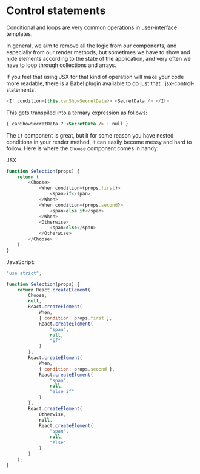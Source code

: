 # Control statements
Conditional and loops are very common operations in user-interface templates.
 
In general, we aim to remove all the logic from our components, and especially from our render methods, but sometimes we have to show and hide elements according to the state of the application, and very often we have to loop through collections and arrays. 

If you feel that using JSX for that kind of operation will make your code more readable, there is a Babel plugin available to do just that: `jsx-control-statements'. 

```javascript
<If condition={this.canShowSecretData}> <SecretData /> </If>
````

This gets transpiled into a ternary expression as follows:

```html
{ canShowSecretData ? <SecretData /> : null }
``` 

The `If` component is great, but it for some reason you have nested conditions in your render method, it can easily become messy and hard to follow. Here is where the `Choose` component comes in handy: 

JSX
```javascript
function Selection(props) {
    return (
        <Choose>
            <When condition={props.first}>
                <span>if</span>
            </When>
            <When condition={props.second}>
                <span>else if</span>
            </When>
            <Otherwise>
                <span>else</span>
            </Otherwise>
        </Choose>
    )
}
```

JavaScript:
```javascript
"use strict";

function Selection(props) {
    return React.createElement(
        Choose,
        null,
        React.createElement(
            When,
            { condition: props.first },
            React.createElement(
                "span",
                null,
                "if"
            )
        ),
        React.createElement(
            When,
            { condition: props.second },
            React.createElement(
                "span",
                null,
                "else if"
            )
        ),
        React.createElement(
            Otherwise,
            null,
            React.createElement(
                "span",
                null,
                "else"
            )
        )
    );
}
```